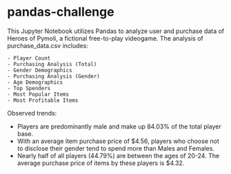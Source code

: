# pandas-challenge

This Jupyter Notebook utilizes Pandas to analyze user and purchase data of Heroes of Pymoli, a fictional free-to-play videogame. The analysis of purchase_data.csv includes:

	- Player Count
	- Purchasing Analysis (Total)
	- Gender Demographics
	- Purchasing Analysis (Gender)
	- Age Demographics
	- Top Spenders
	- Most Popular Items
	- Most Profitable Items

Observed trends:

- Players are predominantly male and make up 84.03% of the total player base.
- With an average item purchase price of $4.56, players who choose not to disclose their gender tend to spend more than Males and Females.
- Nearly half of all players (44.79%) are between the ages of 20-24. The average purchase price of items by these players is $4.32.
